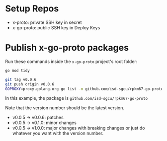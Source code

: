 # Setup Repos
- x-proto: private SSH key in secret
- x-go-proto: public SSH key in Deploy Keys

# Publish x-go-proto packages
Run these commands inside the `x-go-proto` project's root folder:
```bash
go mod tidy

git tag v0.0.6
git push origin v0.0.6
GOPROXY=proxy.golang.org go list -m github.com/isd-sgcu/rpkm67-go-proto@v0.0.6
```
In this example, the package is `github.com/isd-sgcu/rpkm67-go-proto`


Note that the version number should be the latest version.
- v0.0.5 -> v0.0.6: patches
- v0.0.5 -> v0.1.0: minor changes
- v0.0.5 -> v1.0.0: major changes with breaking changes
or just do whatever you want with the version number.